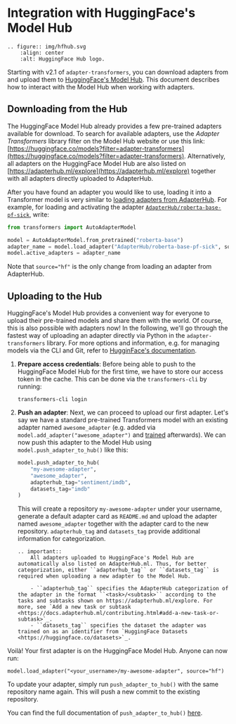 # Integration with HuggingFace's Model Hub

```{eval-rst}
.. figure:: img/hfhub.svg
    :align: center
    :alt: HuggingFace Hub logo.
```

Starting with v2.1 of `adapter-transformers`, you can download adapters from and upload them to [HuggingFace's Model Hub](https://huggingface.co/models).
This document describes how to interact with the Model Hub when working with adapters.

## Downloading from the Hub

The HuggingFace Model Hub already provides a few pre-trained adapters available for download.
To search for available adapters, use the _Adapter Transformers_ library filter on the Model Hub website or use this link: [https://huggingface.co/models?filter=adapter-transformers](https://huggingface.co/models?filter=adapter-transformers).
Alternatively, all adapters on the HuggingFace Model Hub are also listed on [https://adapterhub.ml/explore](https://adapterhub.ml/explore) together with all adapters directly uploaded to AdapterHub.

After you have found an adapter you would like to use, loading it into a Transformer model is very similar to [loading adapters from AdapterHub](loading.md).
For example, for loading and activating the adapter [`AdapterHub/roberta-base-pf-sick`](https://huggingface.co/AdapterHub/roberta-base-pf-sick), write:
```python
from transformers import AutoAdapterModel

model = AutoAdapterModel.from_pretrained("roberta-base")
adapter_name = model.load_adapter("AdapterHub/roberta-base-pf-sick", source="hf")
model.active_adapters = adapter_name
```
Note that `source="hf"` is the only change from loading an adapter from AdapterHub.

## Uploading to the Hub

HuggingFace's Model Hub provides a convenient way for everyone to upload their pre-trained models and share them with the world.
Of course, this is also possible with adapters now!
In the following, we'll go through the fastest way of uploading an adapter directly via Python in the `adapter-transformers` library.
For more options and information, e.g. for managing models via the CLI and Git, refer to [HugginFace's documentation](https://huggingface.co/transformers/model_sharing.html).

1. **Prepare access credentials**: Before being able to push to the HuggingFace Model Hub for the first time, we have to store our access token in the cache.
    This can be done via the `transformers-cli` by running:
    ```
    transformers-cli login
    ```

2. **Push an adapter**: Next, we can proceed to upload our first adapter.
    Let's say we have a standard pre-trained Transformers model with an existing adapter named `awesome_adapter` (e.g. added via `model.add_adapter("awesome_adapter")` and [trained](training.md) afterwards).
    We can now push this adapter to the Model Hub using `model.push_adapter_to_hub()` like this:
    ```python
    model.push_adapter_to_hub(
        "my-awesome-adapter",
        "awesome_adapter",
        adapterhub_tag="sentiment/imdb",
        datasets_tag="imdb"
    )
    ```
    This will create a repository `my-awesome-adapter` under your username, generate a default adapter card as `README.md` and upload the adapter named `awesome_adapter` together with the adapter card to the new repository.
    `adapterhub_tag` and `datasets_tag` provide additional information for categorization.

    ```{eval-rst}
    .. important::
        All adapters uploaded to HuggingFace's Model Hub are automatically also listed on AdapterHub.ml. Thus, for better categorization, either ``adapterhub_tag`` or ``datasets_tag`` is required when uploading a new adapter to the Model Hub.

        - ``adapterhub_tag`` specifies the AdapterHub categorization of the adapter in the format ``<task>/<subtask>`` according to the tasks and subtasks shown on https://adapterhub.ml/explore. For more, see `Add a new task or subtask <https://docs.adapterhub.ml/contributing.html#add-a-new-task-or-subtask>`_.
        - ``datasets_tag`` specifies the dataset the adapter was trained on as an identifier from `HuggingFace Datasets <https://huggingface.co/datasets>`_.
    ```

Voilà! Your first adapter is on the HuggingFace Model Hub.
Anyone can now run:
```
model.load_adapter("<your_username>/my-awesome-adapter", source="hf")
```

To update your adapter, simply run `push_adapter_to_hub()` with the same repository name again. This will push a new commit to the existing repository.

You can find the full documentation of `push_adapter_to_hub()` [here](transformers.adapters.hub_mixin.PushAdapterToHubMixin.push_adapter_to_hub).
